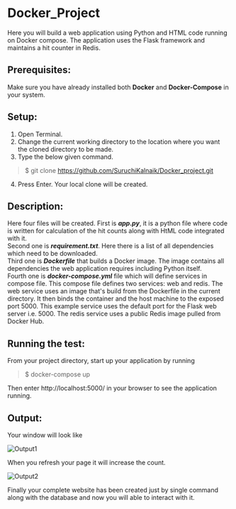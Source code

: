 # Docker_Project
Here you will build a web application using Python and HTML code running on Docker compose.
The application uses the Flask framework and maintains a hit counter in Redis.

## Prerequisites:
Make sure you have already installed both **Docker** and **Docker-Compose** in your system.

## Setup:
1. Open Terminal.
2. Change the current working directory to the location where you want the cloned directory to be made.
3. Type the below given command.  
> $ git clone https://github.com/SuruchiKalnaik/Docker_project.git
4. Press Enter. Your local clone will be created.

## Description:
Here four files will be created. First is ***app.py***, it is a python file where code is written for calculation of the hit counts along with HtML code integrated with it.    
Second one is ***requirement.txt***. Here there is a list of all dependencies which need to be downloaded.    
Third one is ***Dockerfile*** that builds a Docker image. The image contains all dependencies the web application requires including Python itself.   
Fourth one is ***docker-compose.yml*** file which will define services in compose file. This compose file defines two services: web and redis.
The web service uses an image that's build from the Dockerfile in the current directory. It then binds the container and the host machine to the exposed port 5000.
This example service uses the default port for the Flask web server i.e. 5000. The redis service uses a public Redis image pulled from Docker Hub.   

## Running the test:
From your project directory, start up your application by running   
> $ docker-compose up       

Then enter http://localhost:5000/ in your browser to see the application running.   

## Output:
Your window will look like     
      
![Output1](https://user-images.githubusercontent.com/64151370/80817444-0d9c1980-8bef-11ea-8968-8585fb12ec7e.png)

When you refresh your page it will increase the count.

![Output2](https://user-images.githubusercontent.com/64151370/80817894-e134cd00-8bef-11ea-9740-54fb9b792527.png)
   
Finally your complete website has been created just by single command along with the database and now you will able to interact with it.
